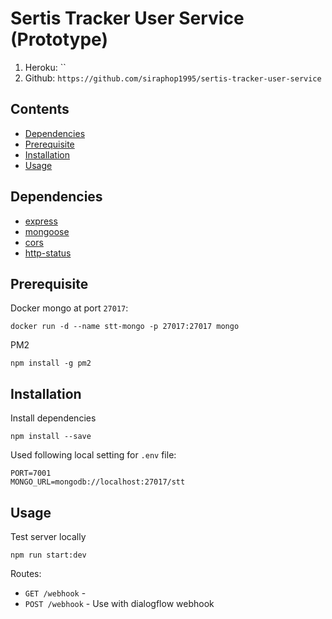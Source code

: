 # Sertis Tracker User Service (Prototype)

1. Heroku: ``
2. Github: `https://github.com/siraphop1995/sertis-tracker-user-service`

## <a name="contents"></a> Contents
 - [Dependencies](#dependencies)
 - [Prerequisite](#prerequisite)
 - [Installation](#installation)
 - [Usage](#usage)

## <a name="dependencies"></a> Dependencies
- [express](https://github.com/expressjs/express)
- [mongoose](https://github.com/Automattic/mongoose)
- [cors](https://github.com/expressjs/cors)
- [http-status](https://github.com/alexsasharegan/http-status)

## <a name="prerequisite"></a> Prerequisite

Docker mongo at port `27017`:  
```
docker run -d --name stt-mongo -p 27017:27017 mongo
```
PM2
```
npm install -g pm2
```

## <a name="installation"></a> Installation

Install dependencies
```
npm install --save
```

Used following local setting for `.env` file:  
```
PORT=7001
MONGO_URL=mongodb://localhost:27017/stt
```
## <a name="usage"></a> Usage
Test server locally
```
npm run start:dev
```

Routes:

- `GET /webhook` - 
- `POST /webhook` - Use with dialogflow webhook
